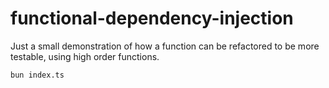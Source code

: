 # functional-dependency-injection

Just a small demonstration of how a function can be refactored to be more testable, using high order functions.

```
bun index.ts
```
